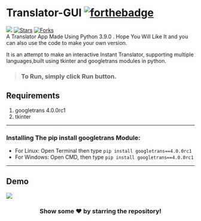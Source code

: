 # Translator-GUI [![forthebadge](https://forthebadge.com/images/badges/made-with-python.svg)](https://forthebadge.com)
![](https://visitor-badge.glitch.me/badge?page_id=insanecodes.Translator-GUI)
[![Stars](https://img.shields.io/github/stars/insanecodes/Translator-GUI)](https://github.com/insanecodes/Translator-GUI)
[![Forks](https://img.shields.io/github/forks/insanecodes/Translator-GUI)](https://github.com/insanecodes/Translator-GUI/fork)
<br>
A Translator App Made Using Python 3.9.0 .
Hope You Will Like It and you can also use the code to make your own version.

It is an attempt to make an interactive Instant Translator, supporting multiple languages,built using tkinter and googletrans modules in python.


>### To Run, simply click Run button.
## Requirements
1. googletrans 4.0.0rc1
2. tkinter

---

### Installing The pip install googletrans Module:
* For Linux: Open Terminal then type ```pip install googletrans==4.0.0rc1```
* For Windows: Open CMD, then type ```pip install googletrans==4.0.0rc1```

---
## Demo
<img src="translate.PNG">

<div align="center">

### Show some ❤️ by starring the repository!

</div>
